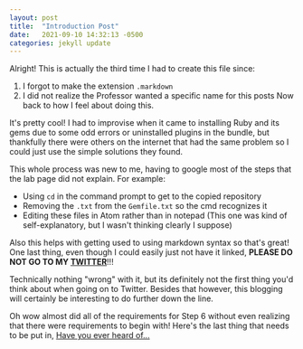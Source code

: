 ```yaml
---
layout: post
title:  "Introduction Post"
date:   2021-09-10 14:32:13 -0500
categories: jekyll update
---
```

Alright! This is actually the third time I had to create this file since:
1. I forgot to make the extension `.markdown`
2. I did not realize the Professor wanted a specific name for this posts
Now back to how I feel about doing this.

It's pretty cool! I had to improvise when it came to installing Ruby and its
gems due to some odd errors or uninstalled plugins in the bundle, but thankfully
there were others on the internet that had the same problem so I could just use
the simple solutions they found.

This whole process was new to me, having to google most of the steps that the
lab page did not explain. For example:
* Using `cd` in the command prompt to get to the copied repository
* Removing the `.txt` from the `Gemfile.txt` so the cmd recognizes it
* Editing these files in Atom rather than in notepad (This one was kind of
  self-explanatory, but I wasn't thinking clearly I suppose)

Also this helps with getting used to using markdown syntax so that's great!
One last thing, even though I could easily just not have it linked, **PLEASE DO
NOT GO TO MY [TWITTER](https://www.youtube.com/watch?v=dQw4w9WgXcQ)**!!!

Technically nothing "wrong" with it, but its definitely not the first thing you'd
think about when going on to Twitter. Besides that however, this blogging will
certainly be interesting to do further down the line.

Oh wow almost did all of the requirements for Step 6 without even realizing that
there were requirements to begin with! Here's the last thing that needs to be put
in, [Have you ever heard of...](https://freetrial.finalfantasyxiv.com/na/)
